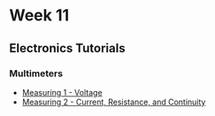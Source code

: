 # Week 11

## Electronics Tutorials

### Multimeters

* [Measuring 1 - Voltage](https://vimeo.com/album/2801639/video/87214241)
* [Measuring 2 - Current, Resistance, and Continuity](https://vimeo.com/album/2801639/video/87215804)
